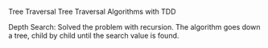 Tree Traversal
Tree Traversal Algorithms with TDD


Depth Search:
Solved the problem with recursion. The algorithm goes down a tree, child by child until the search value is found.
